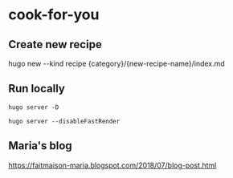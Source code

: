 # cook-for-you

## Create new recipe
hugo new --kind recipe {category}/{new-recipe-name}/index.md

## Run locally
```
hugo server -D

hugo server --disableFastRender
```

## Maria's blog
https://faitmaison-maria.blogspot.com/2018/07/blog-post.html
